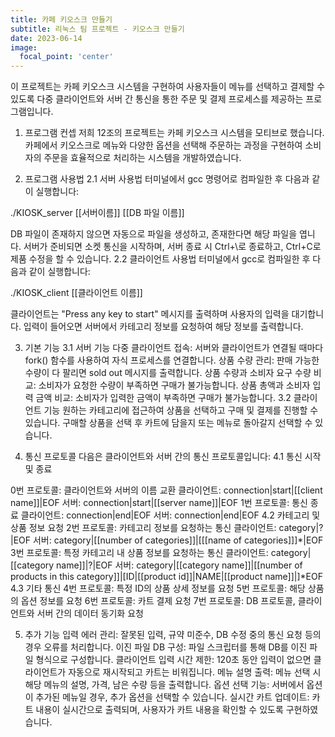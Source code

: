 ```yaml
---
title: 카페 키오스크 만들기
subtitle: 리눅스 팀 프로젝트 - 키오스크 만들기
date: 2023-06-14
image:
  focal_point: 'center'
---
```


이 프로젝트는 카페 키오스크 시스템을 구현하여 사용자들이 메뉴를 선택하고 결제할 수 있도록 다중 클라이언트와 서버 간 통신을 통한 주문 및 결제 프로세스를 제공하는 프로그램입니다.

<!--more-->

1. 프로그램 컨셉
저희 12조의 프로젝트는 카페 키오스크 시스템을 모티브로 했습니다. 카페에서 키오스크로 메뉴와 다양한 옵션을 선택해 주문하는 과정을 구현하여 소비자의 주문을 효율적으로 처리하는 시스템을 개발하였습니다.

2. 프로그램 사용법
2.1 서버 사용법
터미널에서 gcc 명령어로 컴파일한 후 다음과 같이 실행합니다:

./KIOSK_server [[서버이름]] [[DB 파일 이름]]

DB 파일이 존재하지 않으면 자동으로 파일을 생성하고, 존재한다면 해당 파일을 엽니다.
서버가 준비되면 소켓 통신을 시작하며, 서버 종료 시 Ctrl+\로 종료하고, Ctrl+C로 제품 수정을 할 수 있습니다.
2.2 클라이언트 사용법
터미널에서 gcc로 컴파일한 후 다음과 같이 실행합니다:

./KIOSK_client [[클라이언트 이름]]

클라이언트는 "Press any key to start" 메시지를 출력하며 사용자의 입력을 대기합니다.
입력이 들어오면 서버에서 카테고리 정보를 요청하여 해당 정보를 출력합니다.

3. 기본 기능
3.1 서버 기능
다중 클라이언트 접속: 서버와 클라이언트가 연결될 때마다 fork() 함수를 사용하여 자식 프로세스를 연결합니다.
상품 수량 관리: 판매 가능한 수량이 다 팔리면 sold out 메시지를 출력합니다.
상품 수량과 소비자 요구 수량 비교: 소비자가 요청한 수량이 부족하면 구매가 불가능합니다.
상품 총액과 소비자 입력 금액 비교: 소비자가 입력한 금액이 부족하면 구매가 불가능합니다.
3.2 클라이언트 기능
원하는 카테고리에 접근하여 상품을 선택하고 구매 및 결제를 진행할 수 있습니다.
구매할 상품을 선택 후 카트에 담을지 또는 메뉴로 돌아갈지 선택할 수 있습니다.

4. 통신 프로토콜
다음은 클라이언트와 서버 간의 통신 프로토콜입니다:
4.1 통신 시작 및 종료

0번 프로토콜: 클라이언트와 서버의 이름 교환
클라이언트: connection|start|[[client name]]|EOF
서버: connection|start|[[server name]]|EOF
1번 프로토콜: 통신 종료
클라이언트: connection|end|EOF
서버: connection|end|EOF
4.2 카테고리 및 상품 정보 요청
2번 프로토콜: 카테고리 정보를 요청하는 통신
클라이언트: category|?|EOF
서버: category|[[number of categories]]|[[[name of categories]]]*|EOF
3번 프로토콜: 특정 카테고리 내 상품 정보를 요청하는 통신
클라이언트: category|[[category name]]|?|EOF
서버: category|[[category name]]|[[number of products in this category]]|[ID|[[product id]]|NAME|[[product name]]|]*EOF
4.3 기타 통신
4번 프로토콜: 특정 ID의 상품 상세 정보를 요청
5번 프로토콜: 해당 상품의 옵션 정보를 요청
6번 프로토콜: 카트 결제 요청
7번 프로토콜: DB 프로토콜, 클라이언트와 서버 간의 데이터 동기화 요청

5. 추가 기능
입력 에러 관리: 잘못된 입력, 규약 미준수, DB 수정 중의 통신 요청 등의 경우 오류를 처리합니다.
이진 파일 DB 구성: 파일 스크립터를 통해 DB를 이진 파일 형식으로 구성합니다.
클라이언트 입력 시간 제한: 120초 동안 입력이 없으면 클라이언트가 자동으로 재시작되고 카트는 비워집니다.
메뉴 설명 출력: 메뉴 선택 시 해당 메뉴의 설명, 가격, 남은 수량 등을 출력합니다.
옵션 선택 기능: 서버에서 옵션이 추가된 메뉴일 경우, 추가 옵션을 선택할 수 있습니다.
실시간 카트 업데이트: 카트 내용이 실시간으로 출력되며, 사용자가 카트 내용을 확인할 수 있도록 구현하였습니다.
